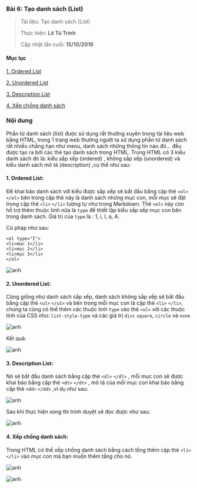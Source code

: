 ### Bài 6: Tạo danh sách (List)

> Tài liệu: Tạo danh sách (List)
> 
> Thực hiện: **Lê Tú Trinh**
> 
> Cập nhật lần cuối: **15/10/2016**

#### Mục lục

[1. Ordered List](#01)

[2. Unordered List](#02)

[3. Description List](#03)

[4. Xếp chồng danh sách](#04)

### Nội dung


Phần tử danh sách (list) được sử dụng rất thường xuyên trong tài liệu web bằng HTML, trong 1 trang web thường người ta sử dụng phần tử danh sách rất nhiều chẳng hạn như menu, danh sách những thông tin nào đó... đều được tạo ra bởi các thẻ tạo danh sách trong HTML. Trong HTML có 3 kiểu danh sách đó là: kiểu sắp xếp (ordered) , không sắp xếp (unordered) và kiểu danh sách mô tả (description) ,cụ thể như sau:

<a name="01"></a>
#### 1. Ordered List:

Để khai báo danh sách với kiểu được sắp xếp sẽ bắt đầu bằng cặp thẻ `<ol>` `</ol>` bên trong cặp thẻ này là danh sách những mục con, mỗi mục sẽ đặt trong cặp thẻ 	`<li>` `</li>` tương tự như trong Markdown. Thẻ `<ol>` này còn hỗ trợ thêm thuộc tính nữa là `type` để thiết lập kiểu sắp xếp mục con bên trong danh sách. Giá trị của `type` là : 1, i, I, a, A.

Cú pháp như sau:

```
<ol type="I">
<li>mục 1</li>
<li>mục 2</li>
<li>mục 3</li>
</ol>
```
![anh](http://imageshack.com/a/img924/1572/lyZdnZ.png)

<a name="02"></a>
#### 2. Unordered List:

Cũng giống như danh sách sắp xếp, danh sách không sắp xếp sẽ bắt đầu bằng cặp thẻ `<ul>` `</ul>` và bên trong mỗi mục con là cặp thẻ `<li>` `</li>`, chúng ta cũng có thể thêm các thuộc tính `type` vào thẻ `<ul>` với các thuộc tính của CSS như:   `list-style-type` và các giá trị `disc` `square`, `circle` và `none`

![anh](http://imageshack.com/a/img923/8591/FNx5zz.png)

Kết quả:

![anh](http://imageshack.com/a/img921/8352/ucF3FG.png)

<a name="03"></a>
#### 3. Description List:

Nó sẽ bắt đầu danh sách bằng cặp thẻ `<dl>` `</dl>` , mỗi mục con sẽ được khai báo bằng cặp thẻ `<dt>` `</dt>` , mô tả của mỗi mục con khai báo bằng cặp thẻ `<dd>` `</dd>` ,ví dụ như sau:

![anh](http://imageshack.com/a/img922/6038/wpTx3y.png)

Sau khi thực hiện xong thì trình duyệt sẽ đọc được như sau:

![anh](http://imageshack.com/a/img922/465/tAsd7M.png)

<a name="04"></a>
#### 4. Xếp chồng danh sách:

Trong HTML có thể xếp chồng danh sách bằng cách lồng thêm cặp thẻ `<li>` `</li>` vào mục con mà bạn muốn thêm tầng cho nó.

![anh](http://imageshack.com/a/img922/553/m8HANE.png)

![anh](http://imageshack.com/a/img923/7704/bAbjev.png)
